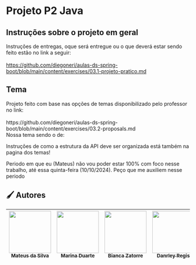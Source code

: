 <h1> Projeto P2 Java </h1>

<h2>Instruções sobre o projeto em geral</h2>

Instruções de entregas, oque será entregue ou o que deverá estar sendo feito estão no link a seguir:<br><br>
https://github.com/diegoneri/aulas-ds-spring-boot/blob/main/content/exercises/03.1-projeto-pratico.md

<h2>Tema</h2>
Projeto feito com base nas opções de temas disponibilizado pelo professor no link:<br><br>
https://github.com/diegoneri/aulas-ds-spring-boot/blob/main/content/exercises/03.2-proposals.md
<br>
Nossa tema sendo o de: <b></b>

Instruções de como a estrutura da API deve ser organizada está também na pagina dos temas!

Periodo em que eu (Mateus) não vou poder estar 100% com foco nesse trabalho, até essa quinta-feira (10/10/2024). Peço que me auxiliem nesse periodo

<h2 align="left">🖌️ Autores </h2>

| [<img loading="lazy" src="https://avatars.githubusercontent.com/u/125374128?v=4" width=115><br><sub>Mateus da Silva</sub>](https://github.com/Matias5789) |  [<img loading="lazy" src="https://avatars.githubusercontent.com/u/125374126?v=4" width=115><br><sub>Marina Duarte</sub>](https://github.com/maricamano) |  [<img loading="lazy" src="https://avatars.githubusercontent.com/u/112172388?v=4" width=115><br><sub>Bianca Zatorre</sub>](https://github.com/biancazatorre) |  [<img loading="lazy" src="https://avatars.githubusercontent.com/u/112701726?v=4" width=115><br><sub>Danrley Regis</sub>](https://github.com/DanHunterz1) |
:---: | :---: | :---: | :---: |
